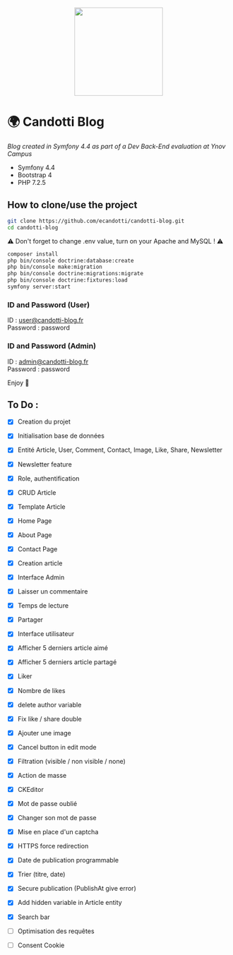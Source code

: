 <h1 align="center">
    <img height="200" src="https://img-0.journaldunet.com/mL_kyren1s51K39UUm-FZkcpKxw=/1280x/smart/0f11552fb07b481cb2fa21654a1bad70/ccmcms-jdn/11573128.jpg">
</h1>

# :earth_africa: Candotti Blog  
*Blog created in Symfony 4.4 as part of a Dev Back-End evaluation at Ynov Campus*  
  
- Symfony 4.4  
- Bootstrap 4
- PHP 7.2.5  

## How to clone/use the project
~~~bash
git clone https://github.com/ecandotti/candotti-blog.git
cd candotti-blog
~~~
:warning: Don't forget to change .env value, turn on your Apache and MySQL ! :warning:  
~~~bash
composer install  
php bin/console doctrine:database:create  
php bin/console make:migration  
php bin/console doctrine:migrations:migrate 
php bin/console doctrine:fixtures:load 
symfony server:start  
~~~
  
### ID and Password (User)  
ID : user@candotti-blog.fr  
Password : password  
  
### ID and Password (Admin)  
ID : admin@candotti-blog.fr  
Password : password  
  
Enjoy :call_me_hand:
  
## To Do :  
- [X] Creation du projet  
- [X] Initialisation base de données  
- [X] Entité Article, User, Comment, Contact, Image, Like, Share, Newsletter
- [X] Newsletter feature  
- [X] Role, authentification  
- [X] CRUD Article  
- [X] Template Article  
- [X] Home Page  
- [X] About Page  
- [X] Contact Page  
- [X] Creation article  
- [X] Interface Admin  
- [X] Laisser un commentaire  
- [X] Temps de lecture    
- [X] Partager  
- [X] Interface utilisateur  
- [X] Afficher 5 derniers article aimé  
- [X] Afficher 5 derniers article partagé  
- [X] Liker  
- [X] Nombre de likes        
- [X] delete author variable        
- [X] Fix like / share double      
- [X] Ajouter une image  
- [X] Cancel button in edit mode   
- [X] Filtration (visible / non visible / none)   
- [X] Action de masse    
- [X] CKEditor  
- [X] Mot de passe oublié  
- [X] Changer son mot de passe  
- [X] Mise en place d'un captcha  
- [X] HTTPS force redirection    
- [X] Date de publication programmable    
- [X] Trier (titre, date)  
- [X] Secure publication (PublishAt give error)
- [X] Add hidden variable in Article entity    
- [X] Search bar    
- [ ] Optimisation des requêtes  
- [ ] Consent Cookie    

